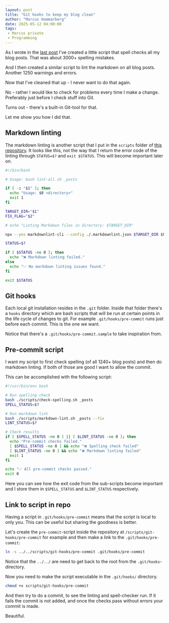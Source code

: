 ```yaml
---
layout: post
title: "Git hooks to keep my blog clean"
author: "Marcus Hammarberg"
date: 2025-05-12 04:00:00
tags:
 - Marcus private
 - Programming
---
```


As I wrote in the [last post](https://www.marcusoft.net/2025/04/spell-checker-in-folders.html) I've created a little script that spell checks all my blog posts. That was about 3000+ spelling mistakes.

And I then created a similar script to lint the markdown on all blog posts. Another 1250 warnings and errors.

Now that I've cleaned that up - I never want to do that again.

No - rather I would like to check for problems every time I make a change. Preferably just before I check stuff into Git.

Turns out - there's a built-in Git-tool for that.

Let me show you how I did that.

<!-- excerpt-end -->

## Markdown linting

The markdown linting is another script that I put in the `scripts` folder of [this repository](https://github.com/marcusoftnet/marcusoftnet.github.io). It looks like this, not the way that I return the error code of the linting through `STATUS=$?` and `exit $STATUS`. This will become important later on.

```bash
#!/bin/bash

# Usage: bash lint-all.sh _posts

if [ -z "$1" ]; then
  echo "Usage: $0 <directory>"
  exit 1
fi

TARGET_DIR="$1"
FIX_FLAG="$2"

# echo "Linting Markdown files in directory: $TARGET_DIR"

npx --yes markdownlint-cli --config ./.markdownlint.json $TARGET_DIR $FIX_FLAG

STATUS=$?

if [ $STATUS -ne 0 ]; then
  echo "❌ Markdown linting failed."
else
  echo "✅ No markdown linting issues found."
fi

exit $STATUS
```

## Git hooks

Each local git installation resides in the `.git` folder. Inside that folder there's a `hooks` directory which are bash scripts that will be run at certain points in the life cycle of changes to git. For example `.git/hooks/pre-commit` runs just before each commit. This is the one we want.

Notice that there's a `.git/hooks/pre-commit.sample` to take inspiration from.

## Pre-commit script

I want my script to first check spelling (of all 1240+ blog posts) and then do markdown linting. If both of those are good I want to allow the commit.

This can be accomplished with the following script:

```bash
#!/usr/bin/env bash

# Run spelling check
bash ./scripts/check-spelling.sh _posts
SPELL_STATUS=$?

# Run markdown lint
bash ./scripts/markdown-lint.sh _posts --fix
LINT_STATUS=$?

# Check results
if [ $SPELL_STATUS -ne 0 ] || [ $LINT_STATUS -ne 0 ]; then
  echo "Pre-commit checks failed."
  [ $SPELL_STATUS -ne 0 ] && echo "❌ Spelling check failed"
  [ $LINT_STATUS -ne 0 ] && echo "❌ Markdown linting failed"
  exit 1
fi

echo "✅ All pre-commit checks passed."
exit 0

```

Here you can see how the exit code from the sub-scripts become important and I store them in `$SPELL_STATUS` and `$LINT_STATUS` respectively.

## Link to script in repo

Having a script in `.git/hooks/pre-commit` means that the script is local to only you. This can be useful but sharing the goodness is better.

Let's create the `pre-commit`-script inside the repository at `/scripts/git-hooks/pre-commit` for example and then make a link to the `.git/hooks/pre-commit`:

```bash
ln -s ../../scripts/git-hooks/pre-commit .git/hooks/pre-commit
```

Notice that the `../../` are need to get back to the root from the `.git/hooks`-directory.

Now you need to make the script executable in the `.git/hooks/` directory.

```bash
chmod +x scripts/git-hooks/pre-commit
```

And then try to do a commit, to see the linting and spell-checker run. If it fails the commit is not added, and once the checks pass without errors your commit is made.

Beautiful.
